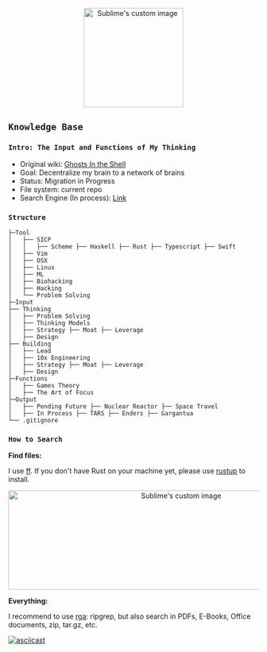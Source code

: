 
<p align="center">
  <img width="200" height="200" src="https://i.imgur.com/PQWeolj.png" alt="Sublime's custom image"/>
</p>

## `Knowledge Base` 

### `Intro: The Input and Functions of My Thinking`

- Original wiki: [Ghosts In the Shell](https://github.com/allenleein/knowledge-base/wiki/Ghosts-in-the-Shell)
- Goal: Decentralize my brain to a network of brains
- Status: Migration in Progress
- File system: current repo
- Search Engine (In process): [Link](https://app.tarsmachine.com/)

### `Structure`

```
├─Tool
│   ├── SICP
│   │   ├── Scheme ├── Haskell ├── Rust ├── Typescript ├── Swift
│   ├── Vim
│   ├── OSX 
│   ├── Linux
│   ├── ML
│   ├── Biohacking
│   ├── Hacking
│   └── Problem Solving
├─Input
├── Thinking
│   ├── Problem Solving 
│   ├── Thinking Models
│   ├── Strategy ├── Moat ├── Leverage
│   ├── Design
├── Building
│   ├── Lead
│   ├── 10x Engineering
│   ├── Strategy ├── Moat ├── Leverage
│   ├── Design
├─Functions
│   ├── Games Theory
│   ├── The Art of Focus
├─Output
│   ├── Pending Future ├── Nuclear Reactor ├── Space Travel
│   ├── In Process ├── TARS ├── Enders ├── Gargantua
└── .gitignore

```

### `How to Search`

**Find files:**

I use [ff](https://github.com/vishaltelangre/ff). If you don't have Rust on your machine yet, please use [rustup](https://doc.rust-lang.org/book/ch01-01-installation.html) to install.

<p align="center">
  <img width="680" height="200" src="https://i.imgur.com/MtU3suN.jpg" alt="Sublime's custom image"/>
</p>

**Everything:**

I recommend to use [rga](https://github.com/phiresky/ripgrep-all): ripgrep, but also search in PDFs, E-Books, Office documents, zip, tar.gz, etc.


[![asciicast](https://asciinema.org/a/337203.svg)](https://asciinema.org/a/337203)
